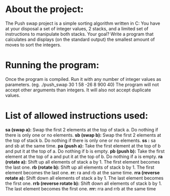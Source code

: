 # About the project:
 The Push swap project is a simple sorting algorithm written in C:
 You have at your disposal a set of integer values, 2 stacks, and a limited set of instructions to manipulate both stacks.
 Your goal? Write a program that calculates and displays (on the standard output) the smallest amount of moves to sort the integers.
# Running the program:
  Once the program is compiled. Run it with any number of integer values as parameters. (eg. ./push_swap 30 1 58 -26 8 900 40)
  The program will not accept other arguments than integers. It will also not accept duplicate values.
# List of allowed instructions used:
  **sa (swap a):** Swap the first 2 elements at the top of stack a. Do nothing if there is only one or no elements.
  **sb (swap b):** Swap the first 2 elements at the top of stack b. Do nothing if there is only one or no elements.
  **ss :** sa and sb at the same time.
  **pa (push a):** Take the first element at the top of b and put it at the top of a. Do nothing if b is empty.
  **pb (push b):** Take the first element at the top of a and put it at the top of b. Do nothing if a is empty.
  **ra (rotate a):** Shift up all elements of stack a by 1. The first element becomes the last one.
  **rb (rotate b):** Shift up all elements of stack b by 1. The first element becomes the last one.
  **rr:** ra and rb at the same time.
  **rra (reverse rotate a):** Shift down all elements of stack a by 1. The last element becomes the first one.
  **rrb (reverse rotate b):** Shift down all elements of stack b by 1. The last element becomes the first one.
  **rrr:** rra and rrb at the same time
